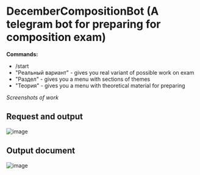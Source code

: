 # DecemberCompositionBot (A telegram bot for preparing for composition exam)

**Commands:**

* /start
* "Реальный вариант" - gives you real variant of possible work on exam
* "Раздел" - gives you a menu with sections of themes
* "Теория" - gives you a menu with theoretical material for preparing

_Screenshots of work_

## Request and output
![image](https://user-images.githubusercontent.com/60360761/205488502-2dd4e615-e8d0-42ee-a2b5-f26211ade5f8.png)

## Output document
![image](https://user-images.githubusercontent.com/60360761/205488516-dd58e20d-0c3c-4f23-b960-a379a11daebf.png)
